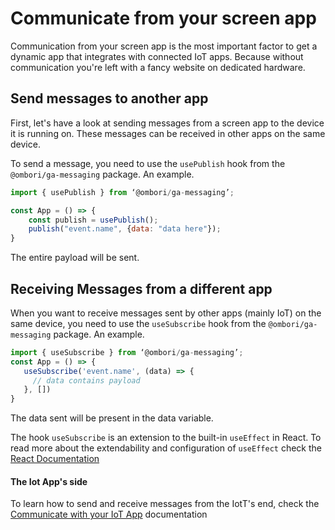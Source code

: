 # Communicate from your screen app

Communication from your screen app is the most important factor to get a dynamic app that integrates with connected IoT apps. Because without communication you're left with a fancy website on dedicated hardware.

## Send messages to another app
First, let's have a look at sending messages from a screen app to the device it is running on. These messages can be received in other apps on the same device. 

To send a message, you need to use the `usePublish` hook from the `@ombori/ga-messaging` package. An example.

```javascript
import { usePublish } from ‘@ombori/ga-messaging’;

const App = () => {
    const publish = usePublish();
    publish("event.name", {data: "data here"}); 
}
```

The entire payload will be sent.

## Receiving Messages from a different app
When you want to receive messages sent by other apps (mainly IoT) on the same device, you need to use the `useSubscribe` hook from the `@ombori/ga-messaging` package. An example.

```javascript
import { useSubscribe } from ‘@ombori/ga-messaging’;
const App = () => {
   useSubscribe('event.name', (data) => {
     // data contains payload
   }, [])
}
```

The data sent will be present in the data variable. 

The hook `useSubscribe` is an extension to the built-in `useEffect` in React. To read more about the extendability and configuration of `useEffect` check the [React Documentation](https://reactjs.org/docs/hooks-reference.html#useeffect)

#### The Iot App's side
To learn how to send and receive messages from the IotT's end, check the [Communicate with your IoT App](/iot-development/communication) documentation